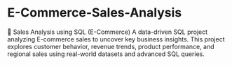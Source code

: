 # E-Commerce-Sales-Analysis
🧠 Sales Analysis using SQL (E-Commerce)  A data-driven SQL project analyzing E-commerce sales to uncover key business insights. This project explores customer behavior, revenue trends, product performance, and regional sales using real-world datasets and advanced SQL queries.
